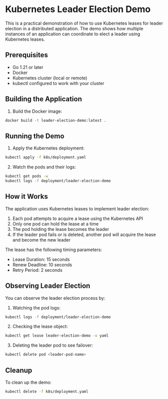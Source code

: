 # Kubernetes Leader Election Demo

This is a practical demonstration of how to use Kubernetes leases for leader election in a distributed application. The demo shows how multiple instances of an application can coordinate to elect a leader using Kubernetes leases.

## Prerequisites

- Go 1.21 or later
- Docker
- Kubernetes cluster (local or remote)
- kubectl configured to work with your cluster

## Building the Application

1. Build the Docker image:
```bash
docker build -t leader-election-demo:latest .
```

## Running the Demo

1. Apply the Kubernetes deployment:
```bash
kubectl apply -f k8s/deployment.yaml
```

2. Watch the pods and their logs:
```bash
kubectl get pods -w
kubectl logs -f deployment/leader-election-demo
```

## How it Works

The application uses Kubernetes leases to implement leader election:

1. Each pod attempts to acquire a lease using the Kubernetes API
2. Only one pod can hold the lease at a time
3. The pod holding the lease becomes the leader
4. If the leader pod fails or is deleted, another pod will acquire the lease and become the new leader

The lease has the following timing parameters:
- Lease Duration: 15 seconds
- Renew Deadline: 10 seconds
- Retry Period: 2 seconds

## Observing Leader Election

You can observe the leader election process by:

1. Watching the pod logs:
```bash
kubectl logs -f deployment/leader-election-demo
```

2. Checking the lease object:
```bash
kubectl get lease leader-election-demo -o yaml
```

3. Deleting the leader pod to see failover:
```bash
kubectl delete pod <leader-pod-name>
```

## Cleanup

To clean up the demo:
```bash
kubectl delete -f k8s/deployment.yaml
``` 